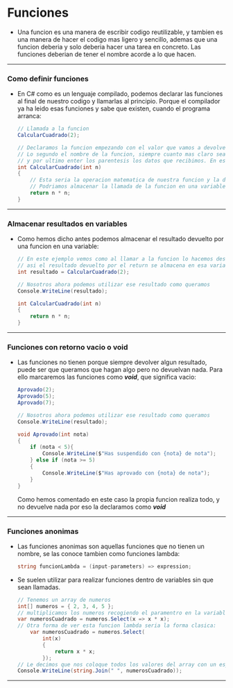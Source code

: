 # Funciones

- Una funcion es una manera de escribir codigo reutilizable, y tambien es una manera de hacer el codigo mas ligero y sencillo, ademas que una funcion deberia y solo deberia hacer una tarea en concreto. Las funciones deberian de tener el nombre acorde a lo que hacen.

---

### Como definir funciones

- En C# como es un lenguaje compilado, podemos declarar las funciones al final de nuestro codigo y llamarlas al principio. Porque el compilador ya ha leido esas funciones y sabe que existen, cuando el programa arranca:
    ```c#
    // Llamada a la funcion
    CalcularCuadrado(2);

    // Declaramos la funcion empezando con el valor que vamos a devolver, en este caso es un entero. Tenemos tambien la opcion de devolver cadenas de texto, listas o cualquier tipo de dato, simple o compuesto.
    // Lo segundo el nombre de la funcion, siempre cuanto mas claro sea lo que hace la funcion en el nombre mas Clean-Code sera nuestro codigo. 
    // y por ultimo enter los parentesis los datos que recibimos. En este caso es un entero que se almacena en una variable llamada n dentro de nuestra funcion. 
    int CalcularCuadrado(int n)
    {
        // Esta seria la operacion matematica de nuestra funcion y la devolucion del resultado. 
        // Podriamos almacenar la llamada de la funcion en una variable y este return nos almacena en esa variable el resultado. 
        return n * n;
    }
    ```

---

### Almacenar resultados en variables

- Como hemos dicho antes podemos almacenar el resultado devuelto por una funcion en una variable:
    ```c#
    // En este ejemplo vemos como al llamar a la funcion lo hacemos desde dentro de una variable
    // asi el resultado devuelto por el return se almacena en esa variable. 
    int resultado = CalcularCuadrado(2);

    // Nosotros ahora podemos utilizar ese resultado como queramos
    Console.WriteLine(resultado);

    int CalcularCuadrado(int n)
    {
        return n * n;
    }
    ```

---

### Funciones con retorno vacio o void

- Las funciones no tienen porque siempre devolver algun resultado, puede ser que queramos que hagan algo pero no devuelvan nada. Para ello marcaremos las funciones como ***void***, que significa vacio:
    ```c#
    Aprovado(2);
    Aprovado(5);
    Aprovado(7);

    // Nosotros ahora podemos utilizar ese resultado como queramos
    Console.WriteLine(resultado);

    void Aprovado(int nota)
    {
        if (nota < 5){
            Console.WriteLine($"Has suspendido con {nota} de nota");
        } else if (nota >= 5)
        {
            Console.WriteLine($"Has aprovado con {nota} de nota");
        }
    }
    ```
    Como hemos comentado en este caso la propia funcion realiza todo, y no devuelve nada por eso la declaramos como ***void***

---

### Funciones anonimas

- Las funciones anonimas son aquellas funciones que no tienen un nombre, se las conoce tambien como funciones lambda:
    ```c#
    string funcionLambda = (input-parameters) => expression;
    ```

- Se suelen utilizar para realizar funciones dentro de variables sin que sean llamadas. 
    ```c#
    // Tenemos un array de numeros
    int[] numeros = { 2, 3, 4, 5 };
    // multiplicamos los numeros recogiendo el paramentro en la variable x y multiplicandolos entre si, el resultado se almacena en la variable como un array.
    var numerosCuadrado = numeros.Select(x => x * x);
    // Otra forma de ver esta funcion lambda seria la forma clasica:
        var numerosCuadrado = numeros.Select(
            int(x)
            {
                return x * x;
            });
    // Le decimos que nos coloque todos los valores del array con un espacio entre medio. 
    Console.WriteLine(string.Join(" ", numerosCuadrado));
    ```

---